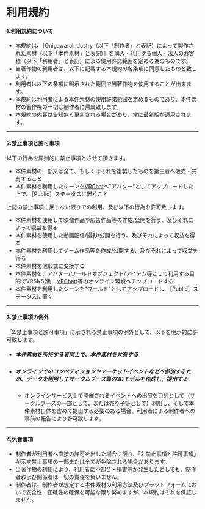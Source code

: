 # 利用規約


####  1.利用規約について

- 本規約は、［OnigawaraIndustry（以下「制作者」と表記）によって製作された素材（以下「本件素材」と表記）］を購入・利用する個人・法人のお客様（以下「利用者」と表記）による使用許諾範囲を定める為のものです。  
- 当著作物の利用者は、以下に記載する本規約の各条項に同意したものと致します。
- 利用者は以下の条項に明示された範囲で当著作物を使用することが出来ます。  
- 本規約は利用者による本件素材の使用許諾範囲を定めるものであり、本件素材の著作権の一切は制作者に帰属致します。  
- 本規約の内容は告知無く更新される場合があり、常に最新版が適用されます。 

***

####  2.禁止事項と許可事項

以下の行為を原則的に禁止事項とさせて頂きます。

- 本件素材の一部又は全て、もしくはそれを複製したものを第三者へ販売・共有すること
- 本件素材を利用したシーンを[VRChat](https://www.vrchat.net/)へ"アバター"としてアップロードした上で、［Public］ステータスに置くこと

上記の禁止事項に反しない限りでの利用、及び以下の行為を許可致します。
- 本件素材を使用して映像作品や広告作品等の作成/公開を行う、及びそれによって収益を得る
- 本件素材を使用した動画配信/撮影/公開を行う、及びそれによって収益を得る
- 本件素材を利用してゲーム作品等を作成/公開する、及びそれによって収益を得る
- 本件素材を他形式に変換する
- 本件素材を、アバター/ワールドオブジェクト/アイテム等として利用する目的でVRSNS(例：[VRChat](https://www.vrchat.net/))等のオンライン環境へアップロードする
- 本件素材を利用したシーンを"ワールド"としてアップロードし、［Public］ステータスに置く

***

####  3.禁止事項の例外

「2.禁止事項と許可事項」に示される禁止事項の例外として、以下を明示的に許可致します。

- ##### 本件素材を所持する者同士で、本件素材を共有する

- ##### オンラインでのコンペティションやマーケットイベントなどへ参加するため、データを利用してサークルブース等の3Dモデルを作成し、提出する
    - オンラインサービス上で開催されるイベントへの出展を目的として（サークルブースの一部として、または売り子等として）利用し、そして本件素材自体を含めて提出する必要のある場合、利用者による制作者への事前の報告により許可致します。

***

####  4.免責事項
- 制作者が利用者へ直接の許可を出した場合に限り、「2.禁止事項と許可事項」が示す禁止事項の一部または全てが免除される場合があります。
- 当著作物の利用により、利用者に不都合・損害等が発生したとしても、制作者および関係者は一切の責任を負いません。
- 制作者は、制作者が想定する本件素材の利用方法及びプラットフォームにおいて安全性・正確性の確保を可能な限り努めますが、本規約はそれを保証しません。
